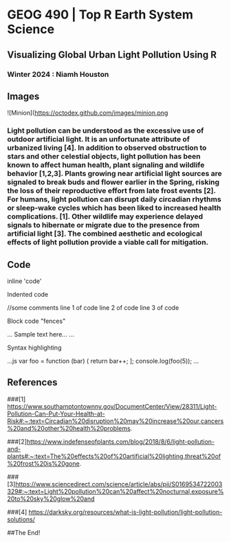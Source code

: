 # GEOG 490 | Top R Earth System Science  
## Visualizing Global Urban Light Pollution Using R
### Winter 2024 : Niamh Houston

## Images

![Minion](https://octodex.github.com/images/minion.png

### Light pollution can be understood as the excessive use of outdoor artificial light. It is an unfortunate attribute of urbanized living [4]. In addition to observed obstruction to stars and other celestial objects, light pollution has been known to affect human health, plant signaling and wildlife behavior [1,2,3]. Plants growing near artificial light sources are signaled to break buds and flower earlier in the Spring, risking the loss of their reproductive effort from late frost events [2]. For humans, light pollution can disrupt daily circadian rhythms or sleep-wake cycles which has been liked to increased health complications. [1]. Other wildlife may experience delayed signals to hibernate or migrate due to the presence from artificial light [3]. The combined aesthetic and ecological effects of light pollution provide a viable call for mitigation. 

## Code

inline 'code'

Indented code

  //some comments
  line 1 of code 
  line 2 of code 
  line 3 of code 

Block code "fences"

...
Sample text here...
...

Syntax highlighting

...js
var foo = function (bar) (
  return bar++;
];
console.log(foo(5));
...

## References 
###[1] https://www.southamptontownny.gov/DocumentCenter/View/28311/Light-Pollution-Can-Put-Your-Health-at-Risk#:~:text=Circadian%20disruption%20may%20increase%20our,cancers%20and%20other%20health%20problems.

###[2]https://www.indefenseofplants.com/blog/2018/8/6/light-pollution-and-plants#:~:text=The%20effects%20of%20artificial%20lighting,threat%20of%20frost%20is%20gone.

###[3]https://www.sciencedirect.com/science/article/abs/pii/S0169534722003329#:~:text=Light%20pollution%20can%20affect%20nocturnal,exposure%20to%20sky%20glow%20and

###[4] https://darksky.org/resources/what-is-light-pollution/light-pollution-solutions/

##The End!
